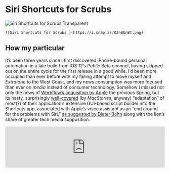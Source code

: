 # Siri Shortcuts for Scrubs

![Siri Shortcuts for Scrubs Transparent](https://i.snap.as/RR7Ll6xx.png)

`![Siri Shortcuts for Scrubs ](https://i.snap.as/KJhBUnBT.png)`

## How my particular

It’s been three years since I first discovered iPhone-bound personal automation in a late build from iOS 12’s *Public* Beta channel, having skipped out on the entire cycle for the first release in a good while. I’d been more occupied than ever before with my failing attempt to move myself and *Extratone* to the West Coast, and my news consumption was more focused than ever on *media* instead of consumer technology. Somehow I missed not only the news of [Workflow’s acquisition by Apple](https://www.macstories.net/news/apple-acquires-workflow/,) the previous Spring, but its hasty, surprisingly [well-covered](https://www.macstories.net/stories/shortcuts-a-new-vision-for-siri-and-ios-automation/) (by *MacStories*, anyway) “adaptation” of most(?) of their application’s extensive GUI-based script builder into the Shortcuts app, associated with Apple’s voice assistant as an “end around for the problems with Siri,” [as suggested by Dieter Bohn](https://pca.st/episode/9d2ada21-dc11-41a4-b000-1aefcdd641ca?t=361.0) along with the lion’s share of greater tech media supposition. 

<iframe src="https://www.listennotes.com/podcasts/end-user/siri-shortcuts-are-ios-12s--Vlsfa8engC/embed/" height="130px" width="100%" style="width: 1px; min-width: 100%;" frameborder="0" scrolling="no" loading="lazy"></iframe>

